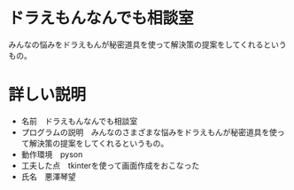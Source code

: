 # ドラえもんなんでも相談室
みんなの悩みをドラえもんが秘密道具を使って解決策の提案をしてくれるというもの。

# 詳しい説明
- 名前　ドラえもんなんでも相談室
- プログラムの説明　みんなのさまざまな悩みをドラえもんが秘密道具を使って解決策の提案をしてくれるというもの。
- 動作環境　pyson
- 工夫した点　tkinterを使って画面作成をおこなった
- 氏名　悪澤琴望



